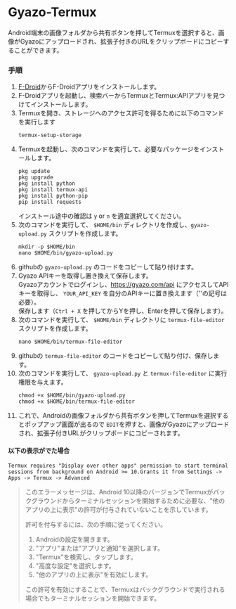 # Gyazo-Termux
Android端末の画像フォルダから共有ボタンを押してTermuxを選択すると、画像がGyazoにアップロードされ、拡張子付きのURLをクリップボードにコピーすることができます。
### 手順
1. [F-Droid](https://f-droid.org/)からF-Droidアプリをインストールします。
1. F-Droidアプリを起動し、検索バーからTermuxとTermux:APIアプリを見つけてインストールします。
1. Termuxを開き、ストレージへのアクセス許可を得るために以下のコマンドを実行します
    ```
    termux-setup-storage
    ```
1. Termuxを起動し、次のコマンドを実行して、必要なパッケージをインストールします。
    ```  
    pkg update  
    pkg upgrade  
    pkg install python  
    pkg install termux-api  
    pkg install python-pip  
    pip install requests  
    ```  
    インストール途中の確認は `y` or `n` を適宜選択してください。
1. 次のコマンドを実行して、 `$HOME/bin` ディレクトリを作成し、`gyazo-upload.py` スクリプトを作成します。
    ```
    mkdir -p $HOME/bin
    nano $HOME/bin/gyazo-upload.py
    ```
1. githubの `gyazo-upload.py` のコードをコピーして貼り付けます。
1. Gyazo APIキーを取得し置き換えて保存します。  
    Gyazoアカウントでログインし、https://gyazo.com/api にアクセスしてAPIキーを取得し、 `YOUR_API_KEY` を自分のAPIキーに置き換えます（''の記号は必要）。  
    保存します（`Ctrl + X` を押してからYを押し、Enterを押して保存します）。
1. 次のコマンドを実行して、 `$HOME/bin` ディレクトリに `termux-file-editor` スクリプトを作成します。
    ```
    nano $HOME/bin/termux-file-editor
    ```
1. githubの `termux-file-editor` のコードをコピーして貼り付け、保存します。
1. 次のコマンドを実行して、 `gyazo-upload.py` と `termux-file-editor` に実行権限を与えます。
    ```
    chmod +x $HOME/bin/gyazo-upload.py
    chmod +x $HOME/bin/termux-file-editor
    ```
1. これで、Androidの画像フォルダから共有ボタンを押してTermuxを選択するとポップアップ画面が出るので `EDIT`を押すと、画像がGyazoにアップロードされ、拡張子付きURLがクリップボードにコピーされます。
#### 以下の表示がでた場合
`Termux requires "Display over other apps" permission to start terminal sessions from background on Android >= 10.Grants it from Settings -> Apps -> Termux -> Advanced`
> このエラーメッセージは、Android 10以降のバージョンでTermuxがバックグラウンドからターミナルセッションを開始するために必要な、"他のアプリの上に表示"の許可が付与されていないことを示しています。
> 
> 許可を付与するには、次の手順に従ってください。
> 
> 1. Androidの設定を開きます。
> 1. "アプリ"または"アプリと通知"を選択します。
> 1. "Termux"を検索し、タップします。
> 1. "高度な設定"を選択します。
> 1. "他のアプリの上に表示"を有効にします。  
> 
> この許可を有効にすることで、Termuxはバックグラウンドで実行される場合でもターミナルセッションを開始できます。